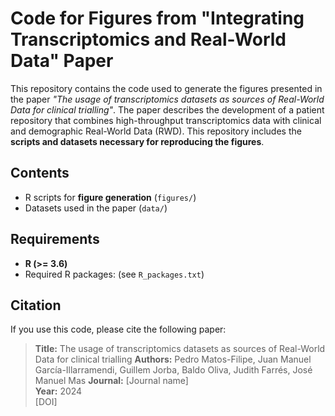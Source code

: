 # Code for Figures from "Integrating Transcriptomics and Real-World Data" Paper

This repository contains the code used to generate the figures presented in the paper *"The usage of transcriptomics datasets as sources of Real-World Data for clinical trialling"*. The paper describes the development of a patient repository that combines high-throughput transcriptomics data with clinical and demographic Real-World Data (RWD). This repository includes the **scripts and datasets necessary for reproducing the figures**.

## Contents

- R scripts for **figure generation** (`figures/`)
- Datasets used in the paper (`data/`)

## Requirements

- **R (>= 3.6)**
- Required R packages: (see `R_packages.txt`)

## Citation

If you use this code, please cite the following paper:

> **Title:** The usage of transcriptomics datasets as sources of Real-World Data for clinical trialling
> **Authors:** Pedro Matos-Filipe, Juan Manuel García-Illarramendi, Guillem Jorba, Baldo Oliva, Judith Farrés, José Manuel Mas 
> **Journal:** [Journal name]  
> **Year:** 2024  
> [DOI]
